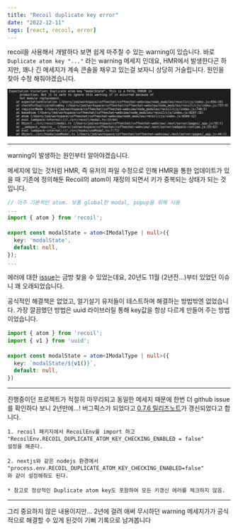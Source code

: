 ```yaml
---
title: "Recoil duplicate key error"
date: "2022-12-11"
tags: [react, recoil, error]
---
```


recoil을 사용해서 개발하다 보면 쉽게 마주칠 수 있는 warning이 있습니다.
바로 `Duplicate atom key "..."` 라는 warning 메세지 인데요,
HMR에서 발생한다곤 하지만, 꽤나 긴 메세지가 계속 콘솔을 채우고 있는걸 보자니
상당히 거슬립니다. 원인을 찾아 수정 해줘야겠습니다.

![error](./error.jpg)

---

warning이 발생하는 원인부터 알아야겠습니다.

메세지에 있는 것처럼 HMR, 즉 유저의 파일 수정으로 인해 HMR을 통한 업데이트가 있을 때
기존에 정의해둔 Recoil의 atom이 재정의 되면서 키가 중복되는 상태가 되는 것입니다.

```ts
// 아주 기본적인 atom. 보통 global한 modal, popup을 위해 사용
...
import { atom } from 'recoil';

export const modalState = atom<IModalType | null>({
  key: 'modalState',
  default: null,
});
...
```

에러에 대한 [issue](https://github.com/facebookexperimental/Recoil/issues/733)는 금방 찾을 수 있었는데요, 20년도 11월 (2년전...)부터 있었던 이슈니 꽤 오래되었습니다.

공식적인 해결책은 없었고, 얼기설기 유저들이 테스트하며 해결하는 방법밖엔 없었습니다.
가장 깔끔했던 방법은 uuid 라이브러릴 통해 key값을 항상 다르게 만들어 주는 방법이었습니다.

```ts
import { atom } from 'recoil';
import { v1 } from 'uuid';

export const modalState = atom<IModalType | null>({
  key: `modalState/${v1()}`,
  default: null,
})
```

---

진행중이던 프로젝트가 적절히 마무리되고 동일한 메세지 때문에 한번 더 github issue를 확인하다 보니
2년만에...! 버그픽스가 되었다고 [0.7.6 릴리즈노트](https://github.com/facebookexperimental/Recoil/releases/tag/0.7.6)가 갱신되었다고 합니다.

```
1. recoil 패키지에서 RecoilEnv를 import 하고
"RecoilEnv.RECOIL_DUPLICATE_ATOM_KEY_CHECKING_ENABLED = false"
설정을 해준다.

2. nextjs와 같은 nodejs 환경에서
"process.env.RECOIL_DUPLICATE_ATOM_KEY_CHECKING_ENABLED=false"
와 같이 설정해줘도 된다.

* 참고로 정상적인 Duplicate atom key도 포함하여 모든 키갱신 에러를 체크하지 않음.
```

---

그리 중요하지 않은 내용이지만... 2년에 걸려 애써 무시하던 warning 메세지가가
공식적으로 해결할 수 있게 된것이 기뻐 기록으로 남겨봅니다
